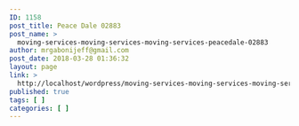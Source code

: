 ```yaml
---
ID: 1158
post_title: Peace Dale 02883
post_name: >
  moving-services-moving-services-moving-services-peacedale-02883
author: mrgabonijeff@gmail.com
post_date: 2018-03-28 01:36:32
layout: page
link: >
  http://localhost/wordpress/moving-services-moving-services-moving-services-peacedale-02883/
published: true
tags: [ ]
categories: [ ]
---
```

